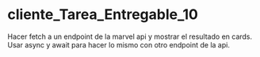 # cliente_Tarea_Entregable_10
Hacer fetch a un endpoint de la marvel api y mostrar el resultado en cards.  Usar async y await para hacer lo mismo con otro endpoint de la api.
